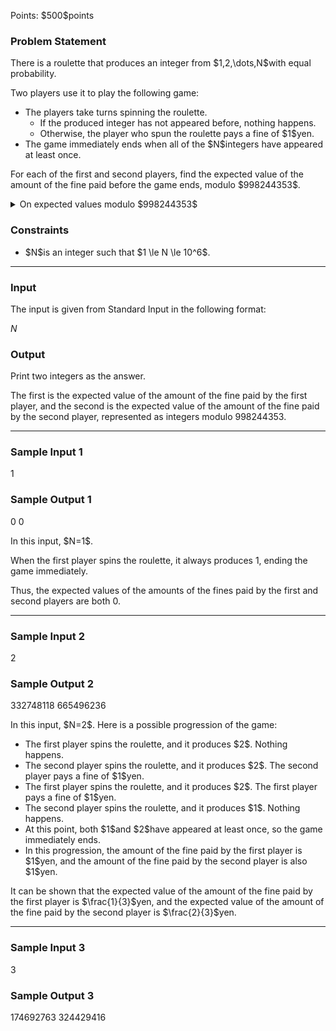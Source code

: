 
<div>

<span>

<span>

<p>
Points: $500$points
</p>

<div>

<section>

### **Problem Statement**

<p>
There is a roulette that produces an integer from $1,2,\dots,N$with equal probability.

Two players use it to play the following game:  
</p>

<ul>

<li>
The players take turns spinning the roulette.
<ul>

<li>
If the produced integer has not appeared before, nothing happens.
</li>

<li>
Otherwise, the player who spun the roulette pays a fine of $1$yen.
</li>

</ul>

</li>

<li>
The game immediately ends when all of the $N$integers have appeared at least once.
</li>

</ul>

<p>
For each of the first and second players, find the expected value of the amount of the fine paid before the game ends, modulo $998244353$.  
</p>

<details>

<summary>
On expected values modulo $998244353$
</summary>

<p>
It can be proved that the expected values sought in this problem are always rational numbers.
Furthermore, under the constraints of this problem, when the expected values are expressed as irreducible fractions $\frac{y}{x}$, it is guaranteed that $x$is not divisible by $998244353$.
</p>

<p>
Now, there is a unique integer $z$between $0$and $998244352$, inclusive, such that $xz \equiv y \pmod{998244353}$. Provide this $z$as the answer.
</p>

</details>

</section>

</div>

<div>

<section>

### **Constraints**

<ul>

<li>
$N$is an integer such that $1 \le N \le 10^6$.
</li>

</ul>

</section>

</div>

---

<div>

<div>

<section>

### **Input**

<p>
The input is given from Standard Input in the following format:
</p>

<div>

$N$
</div>

</section>

</div>

<div>

<section>

### **Output**

<p>
Print two integers as the answer.

The first is the expected value of the amount of the fine paid by the first player, and the second is the expected value of the amount of the fine paid by the second player, represented as integers modulo $998244353$.
</p>

</section>

</div>

</div>

---

<div>

<section>

### **Sample Input 1**

<div>

1

</div>

</section>

</div>

<div>

<section>

### **Sample Output 1**

<div>

0 0

</div>

<p>
In this input, $N=1$.

When the first player spins the roulette, it always produces $1$, ending the game immediately.

Thus, the expected values of the amounts of the fines paid by the first and second players are both $0$.
</p>

</section>

</div>

---

<div>

<section>

### **Sample Input 2**

<div>

2

</div>

</section>

</div>

<div>

<section>

### **Sample Output 2**

<div>

332748118 665496236

</div>

<p>
In this input, $N=2$. Here is a possible progression of the game:
</p>

<ul>

<li>
The first player spins the roulette, and it produces $2$. Nothing happens.
</li>

<li>
The second player spins the roulette, and it produces $2$. The second player pays a fine of $1$yen.
</li>

<li>
The first player spins the roulette, and it produces $2$. The first player pays a fine of $1$yen.
</li>

<li>
The second player spins the roulette, and it produces $1$. Nothing happens.
</li>

<li>
At this point, both $1$and $2$have appeared at least once, so the game immediately ends.
</li>

<li>
In this progression, the amount of the fine paid by the first player is $1$yen, and the amount of the fine paid by the second player is also $1$yen.
</li>

</ul>

<p>
It can be shown that the expected value of the amount of the fine paid by the first player is $\frac{1}{3}$yen, and the expected value of the amount of the fine paid by the second player is $\frac{2}{3}$yen.
</p>

</section>

</div>

---

<div>

<section>

### **Sample Input 3**

<div>

3

</div>

</section>

</div>

<div>

<section>

### **Sample Output 3**

<div>

174692763 324429416

</div>

</section>

</div>

</span>

</span>

</div>
